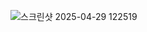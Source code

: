 ![스크린샷 2025-04-29 122519](https://github.com/user-attachments/assets/694dca7c-0a37-4d06-8b71-6fae3395fcea)
